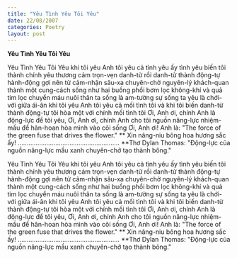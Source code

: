 ```yaml
---
title: "Yêu Tình Yêu Tôi Yêu"
date: 22/08/2007
categories: Poetry
layout: post
---
```


**Yêu Tình Yêu Tôi Yêu**

Yêu Tình Yêu Tôi Yêu
khi tôi yêu Anh
tôi yêu cả tình yêu ấy
tình yêu biến tôi thành chính yêu thương
cảm trọn-vẹn danh-từ
rồi danh-từ thành động-tự
hành-động gợi nên từ
cảm-nhận sâu-xa
chuyên-chở nguyên-lý khách-quan
thành một cung-cách sống
như hai buồng phổi bơm lọc không-khí
và quả tim lọc chuyển máu nuôi thân
ta sống là am-tường sự sống
ta yêu là chới-với giữa ái-ân
khi tôi yêu Anh
tôi yêu cả mối tình tôi
và khi tôi biến
danh-từ thành động-tự
tôi hòa một với chính
mối tình tôi
Ơi, Anh ơi, chính Anh là động-lực
để tôi yêu,
Ơi, Anh ơi, chính Anh cho tôi
nguồn năng-lực nhiệm-mầu
để hân-hoan hòa mình vào cõi sống
Ơi, Anh ơi! Anh là:
"The force of the green fuse
that drives the flower." **
Xin nâng-niu bông hoa hương sắc ấy!
.........................................................
**Thơ Dylan Thomas:
    "Động-lực của nguồn năng-lực mầu xanh
     chuyên-chở tạo thành bông."

Yêu Tình Yêu Tôi Yêu
khi tôi yêu Anh
tôi yêu cả tình yêu ấy
tình yêu biến tôi thành chính yêu thương
cảm trọn-vẹn danh-từ
rồi danh-từ thành động-tự
hành-động gợi nên từ
cảm-nhận sâu-xa
chuyên-chở nguyên-lý khách-quan
thành một cung-cách sống
như hai buồng phổi bơm lọc không-khí
và quả tim lọc chuyển máu nuôi thân
ta sống là am-tường sự sống
ta yêu là chới-với giữa ái-ân
khi tôi yêu Anh
tôi yêu cả mối tình tôi
và khi tôi biến
danh-từ thành động-tự
tôi hòa một với chính
mối tình tôi
Ơi, Anh ơi, chính Anh là động-lực
để tôi yêu,
Ơi, Anh ơi, chính Anh cho tôi
nguồn năng-lực nhiệm-mầu
để hân-hoan hòa mình vào cõi sống
Ơi, Anh ơi! Anh là:
"The force of the green fuse
that drives the flower." **
Xin nâng-niu bông hoa hương sắc ấy!
.........................................................
**Thơ Dylan Thomas:
    "Động-lực của nguồn năng-lực mầu xanh
     chuyên-chở tạo thành bông."
